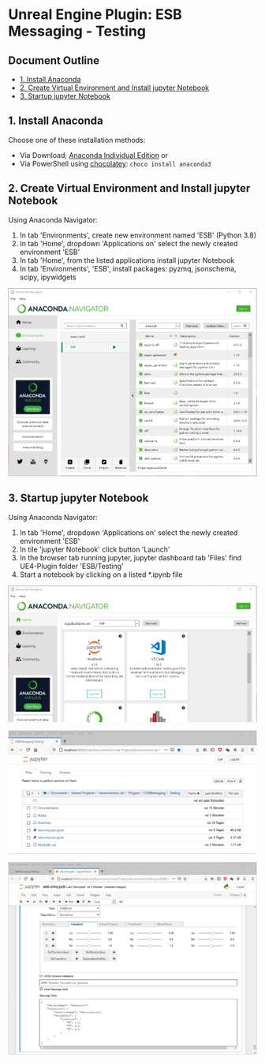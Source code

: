 # Unreal Engine Plugin: ESB Messaging - Testing

## Document Outline

<!-- Start Document Outline -->

* [1. Install Anaconda](#1-install-anaconda)
* [2. Create Virtual Environment and Install jupyter Notebook](#2-create-virtual-environment-and-install-jupyter-notebook)
* [3. Startup jupyter Notebook](#3-startup-jupyter-notebook)

<!-- End Document Outline -->

## 1. Install Anaconda
Choose one of these installation methods:

* Via Download; [Anaconda Individual Edition](https://www.anaconda.com/products/individual) or
* Via PowerShell using [chocolatey](https://chocolatey.org/packages/anaconda3): `choco install anaconda3`

## 2. Create Virtual Environment and Install jupyter Notebook
Using Anaconda Navigator:

1.  In tab 'Environments', create new environment named 'ESB' (Python 3.8)
2.  In tab 'Home', dropdown 'Applications on' select the newly created environment 'ESB'
3.  In tab 'Home', from the listed applications install jupyter Notebook
4.  In tab 'Environments', 'ESB', install packages: pyzmq, jsonschema, scipy, ipywidgets

![Screenshot of Anaconda Navigator Tab Environments](./Docs/ScreenshotAnacondaNavigatorEnvironments.jpg "Screenshot of Anaconda Navigator Tab Environments")

## 3. Startup jupyter Notebook
Using Anaconda Navigator:

1.  In tab 'Home', dropdown 'Applications on' select the newly created environment 'ESB'
2.  In tile 'jupyter Notebook' click button 'Launch'
3.  In the browser tab running jupyter, jupyter dashboard tab 'Files' find UE4-Plugin folder 'ESB/Testing'
4.  Start a notebook by clicking on a listed *.ipynb file

![Screenshot of Anaconda Navigator Tab Home](./Docs/ScreenshotAnacondaNavigatorHome.jpg "Screenshot of Anaconda Navigator Tab Home")

![Screenshot of Jupyter Notebook Files](./Docs/ScreenshotJupyterFiles.jpg "Screenshot of Jupyter Notebook Files")

![Screenshot of Jupyter Notebook ESB ZeroMQ Publish](./Docs/ScreenshotEsbZmqPub.jpg "Screenshot of Jupyter Notebook ESB ZeroMQ Publish")
